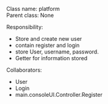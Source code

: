 Class name: platform \
Parent class: None

Responsibility:
* Store and create new user
* contain register and login
* store User, username, password.
* Getter for information stored

Collaborators:
* User
* Login
* main.consoleUI.Controller.Register

